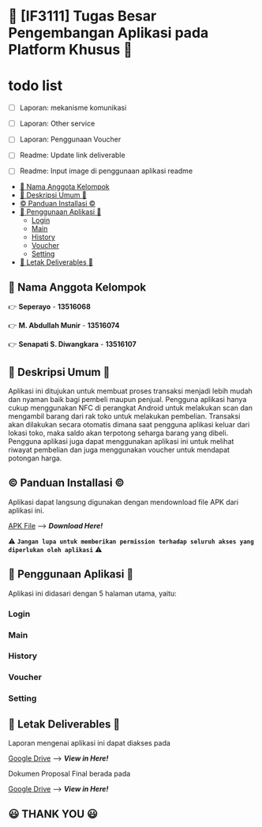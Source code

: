 # :school: [IF3111] Tugas Besar Pengembangan Aplikasi pada Platform Khusus :school:  <!-- omit in toc -->

# todo list <!-- omit in toc -->
- [ ] Laporan: mekanisme komunikasi
- [ ] Laporan: Other service
- [ ] Laporan: Penggunaan Voucher
- [ ] Readme: Update link deliverable
- [ ] Readme: Input image di penggunaan aplikasi readme


- [:busts_in_silhouette: Nama Anggota Kelompok](#busts_in_silhouette-nama-anggota-kelompok)
- [:speech_balloon: Deskripsi Umum :speech_balloon:](#speech_balloon-deskripsi-umum-speech_balloon)
- [:copyright: Panduan Installasi :copyright:](#copyright-panduan-installasi-copyright)
- [:large_blue_circle: Penggunaan Aplikasi :large_blue_circle:](#large_blue_circle-penggunaan-aplikasi-large_blue_circle)
  - [Login](#login)
  - [Main](#main)
  - [History](#history)
  - [Voucher](#voucher)
  - [Setting](#setting)
- [:incoming_envelope: Letak Deliverables :incoming_envelope:](#incoming_envelope-letak-deliverables-incoming_envelope)

## :busts_in_silhouette: Nama Anggota Kelompok
:point_right: **Seperayo** -  **13516068**

:point_right: **M. Abdullah Munir** - **13516074**

:point_right: **Senapati S. Diwangkara** - **13516107**

## :speech_balloon: Deskripsi Umum :speech_balloon:
Aplikasi ini ditujukan untuk membuat proses transaksi menjadi lebih mudah dan nyaman baik bagi pembeli maupun penjual. Pengguna aplikasi hanya cukup menggunakan NFC di perangkat Android untuk melakukan scan dan mengambil barang dari rak toko untuk melakukan pembelian. Transaksi akan dilakukan secara otomatis dimana saat pengguna aplikasi keluar dari lokasi toko, maka saldo akan terpotong seharga barang yang dibeli. Pengguna aplikasi juga dapat menggunakan aplikasi ini untuk melihat riwayat pembelian dan juga menggunakan voucher untuk mendapat potongan harga.

## :copyright: Panduan Installasi :copyright:
Aplikasi dapat langsung digunakan dengan mendownload file APK dari aplikasi ini.

[APK File](https://github.com/mabdullahmunir/mobile/tree/master/app) --> ***Download Here!***

:warning: **`Jangan lupa untuk memberikan permission terhadap seluruh akses yang diperlukan oleh aplikasi`** :warning:

## :large_blue_circle: Penggunaan Aplikasi :large_blue_circle:
Aplikasi ini didasari dengan 5 halaman utama, yaitu:

### Login

### Main

### History

### Voucher

### Setting

## :incoming_envelope: Letak Deliverables :incoming_envelope:
Laporan mengenai aplikasi ini dapat diakses pada

[Google Drive](https://drive.google.com/drive/u/1/folders/1ljQjxnSLwfulwg-MpdjJFukyBpiWddsQ) --> ***View in Here!***

Dokumen Proposal Final berada pada

[Google Drive](https://drive.google.com/drive/u/1/folders/1ljQjxnSLwfulwg-MpdjJFukyBpiWddsQ) --> ***View in Here!***

## :smiley: THANK YOU :smiley: <!-- omit in toc -->


